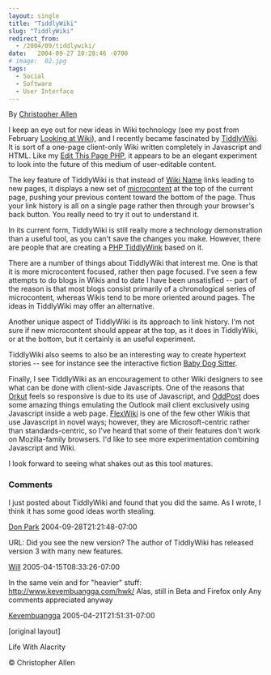 ```yaml
---
layout: single
title: "TiddlyWiki"
slug: "TiddlyWiki"
redirect_from:
  - /2004/09/tiddlywiki/
date:   2004-09-27 20:28:46 -0700
# image:  02.jpg
tags:  
  - Social
  - Software
  - User Interface
---
```


By [Christopher Allen](/about)

I keep an eye out for new ideas in Wiki technology (see my post from February [Looking at Wiki](/2004/02/looking_at_wiki.html)), and I recently became fascinated by [TiddlyWiki](http://www.tiddlywiki.com/). It is sort of a one-page client-only Wiki written completely in Javascript and HTML. Like my [Edit This Page PHP](http://editthispagephp.sourceforge.net), it appears to be an elegant experiment to look into the future of this medium of user-editable content.

The key feature of TiddlyWiki is that instead of [Wiki Name](http://www.usemod.com/cgi-bin/mb.pl?WikiName) links leading to new pages, it displays a new set of [microcontent](http://www.cmswiki.com/tiki-index.php?page=MicroContent) at the top of the current page, pushing your previous content toward the bottom of the page. Thus your link history is all on a single page rather then through your browser's back button. You really need to try it out to understand it.

In its current form, TiddlyWiki is still really more a technology demonstration than a useful tool, as you can't save the changes you make. However, there are people that are creating a [PHP TiddlyWink](http://www.patrickcurry.com/tiddly/) based on it.

There are a number of things about TiddlyWiki that interest me. One is that it is more microcontent focused, rather then page focused. I've seen a few attempts to do blogs in Wikis and to date I have been unsatisfied -- part of the reason is that most blogs consist primarily of a chronological series of microcontent, whereas Wikis tend to be more oriented around pages. The ideas in TiddlyWiki may offer an alternative.

Another unique aspect of TiddlyWiki is its approach to link history. I'm not sure if new microcontent should appear at the top, as it does in TiddlyWiki, or at the bottom, but it certainly is an useful experiment.

TiddlyWiki also seems to also be an interesting way to create hypertext stories -- see for instance see the interactive fiction [Baby Dog Sitter](http://scribbling.net/projects/tiddlywiki/BabyDogSitter.html).

Finally, I see TiddlyWiki as an encouragement to other Wiki designers to see what can be done with client-side Javascripts. One of the reasons that [Orkut](http://www.orkut.com) feels so responsive is due to its use of Javascript, and [OddPost](http://www.oddpost.com) does some amazing things emulating the Outlook mail client exclusively using Javascript inside a web page. [FlexWiki](http://www.flexwiki.com) is one of the few other Wikis that use Javascript in novel ways; however, they are Microsoft-centric rather than standards-centric, so I've heard that some of their features don't work on Mozilla-family browsers. I'd like to see more experimentation combining Javascript and Wiki.

I look forward to seeing what shakes out as this tool matures.

### Comments

I just posted about TiddlyWiki and found that you did the same. As I wrote, I think it has some good ideas worth stealing.

[Don Park](http://www.docuverse.com/blog/donpark) 2004-09-28T21:21:48-07:00

URL: Did you see the new version? The author of TiddlyWiki has released version 3 with many new features.

[Will](#) 2005-04-15T08:33:26-07:00

In the same vein and for "heavier" stuff: http://www.kevembuangga.com/hwk/ Alas, still in Beta and Firefox only Any comments appreciated anyway

[Kevembuangga](http://www.kevembuangga.com/hwk/) 2005-04-21T21:51:31-07:00

[original layout]
<!-- 
[Social Software](/tags/social-software/) [User Interface](/tags/user-interface/) [Web/Tech](/tags/web/tech/) [Wiki](/tags/wiki/) [tiddlywiki](/tags/tiddlywiki/) [wiki](/tags/wiki/) [microcontent](/tags/microcontent/) [user-interface](/tags/user-interface/) [page history](/tags/page-history/) [javascript](/tags/javascript/) -->

Life With Alacrity

© Christopher Allen